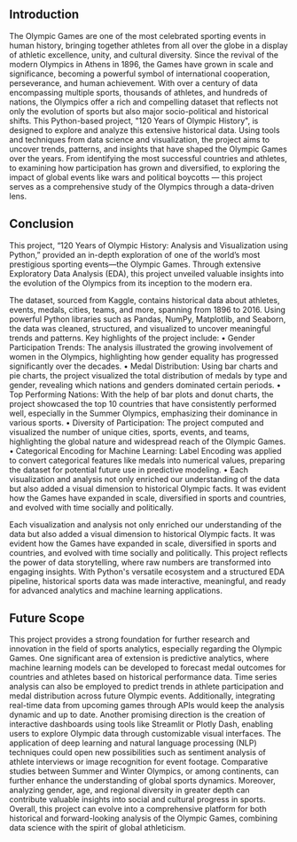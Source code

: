 ## Introduction
The Olympic Games are one of the most celebrated sporting events in human history, bringing together athletes from all over the globe in a display of athletic excellence, unity, and cultural diversity. Since the revival of the modern Olympics in Athens in 1896, the Games have grown in scale and significance, becoming a powerful symbol of international cooperation, perseverance, and human achievement. With over a century of data encompassing multiple sports, thousands of athletes, and hundreds of nations, the Olympics offer a rich and compelling dataset that reflects not only the evolution of sports but also major socio-political and historical shifts.
This Python-based project, "120 Years of Olympic History", is designed to explore and analyze this extensive historical data. Using tools and techniques from data science and visualization, the project aims to uncover trends, patterns, and insights that have shaped the Olympic Games over the years. From identifying the most successful countries and athletes, to examining how participation has grown and diversified, to exploring the impact of global events like wars and political boycotts — this project serves as a comprehensive study of the Olympics through a data-driven lens.

## Conclusion
This project, “120 Years of Olympic History: Analysis and Visualization using Python,” provided an in-depth exploration of one of the world’s most prestigious sporting events—the Olympic Games. Through extensive Exploratory Data Analysis (EDA), this project unveiled valuable insights into the evolution of the Olympics from its inception to the modern era.

The dataset, sourced from Kaggle, contains historical data about athletes, events, medals, cities, teams, and more, spanning from 1896 to 2016. Using powerful Python libraries such as Pandas, NumPy, Matplotlib, and Seaborn, the data was cleaned, structured, and visualized to uncover meaningful trends and patterns.
Key highlights of the project include:
•	Gender Participation Trends: The analysis illustrated the growing involvement of women in the Olympics, highlighting how gender equality has progressed significantly over the decades.
•	Medal Distribution: Using bar charts and pie charts, the project visualized the total distribution of medals by type and gender, revealing which nations and genders dominated certain periods.
•	Top Performing Nations: With the help of bar plots and donut charts, the project showcased the top 10 countries that have consistently performed well, especially in the Summer Olympics, emphasizing their dominance in various sports.
•	Diversity of Participation: The project computed and visualized the number of unique cities, sports, events, and teams, highlighting the global nature and widespread reach of the Olympic Games.
•	Categorical Encoding for Machine Learning: Label Encoding was applied to convert categorical features like medals into numerical values, preparing the dataset for potential future use in predictive modeling.
•	Each visualization and analysis not only enriched our understanding of the data but also added a visual dimension to historical Olympic facts. It was evident how the Games have expanded in scale, diversified in sports and countries, and evolved with time socially and politically.

Each visualization and analysis not only enriched our understanding of the data but also added a visual dimension to historical Olympic facts. It was evident how the Games have expanded in scale, diversified in sports and countries, and evolved with time socially and politically. 
This project reflects the power of data storytelling, where raw numbers are transformed into engaging insights. With Python's versatile ecosystem and a structured EDA pipeline, historical sports data was made interactive, meaningful, and ready for advanced analytics and machine learning applications.

## Future Scope
This project provides a strong foundation for further research and innovation in the field of sports analytics, especially regarding the Olympic Games. One significant area of extension is predictive analytics, where machine learning models can be developed to forecast medal outcomes for countries and athletes based on historical performance data. Time series analysis can also be employed to predict trends in athlete participation and medal distribution across future Olympic events. Additionally, integrating real-time data from upcoming games through APIs would keep the analysis dynamic and up to date. Another promising direction is the creation of interactive dashboards using tools like Streamlit or Plotly Dash, enabling users to explore Olympic data through customizable visual interfaces. The application of deep learning and natural language processing (NLP) techniques could open new possibilities such as sentiment analysis of athlete interviews or image recognition for event footage. Comparative studies between Summer and Winter Olympics, or among continents, can further enhance the understanding of global sports dynamics. Moreover, analyzing gender, age, and regional diversity in greater depth can contribute valuable insights into social and cultural progress in sports. Overall, this project can evolve into a comprehensive platform for both historical and forward-looking analysis of the Olympic Games, combining data science with the spirit of global athleticism.
